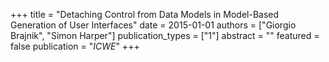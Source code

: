 +++
title = "Detaching Control from Data Models in Model-Based Generation of User Interfaces"
date = 2015-01-01
authors = ["Giorgio Brajnik", "Simon Harper"]
publication_types = ["1"]
abstract = ""
featured = false
publication = "*ICWE*"
+++

